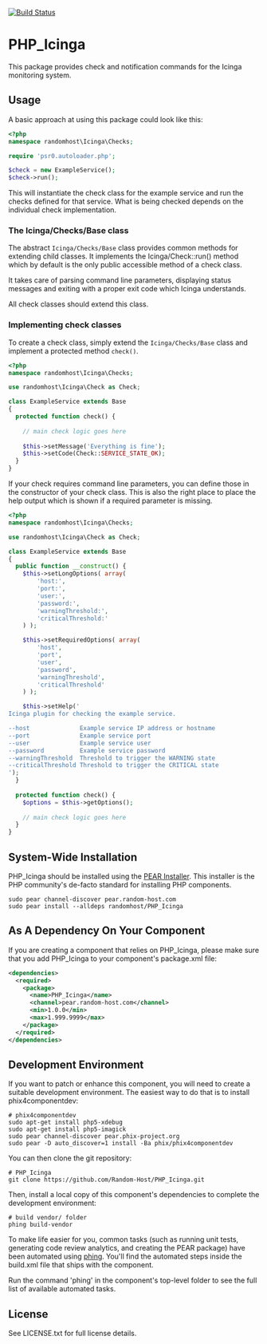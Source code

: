 [![Build Status](https://travis-ci.org/Random-Host/PHP_Icinga.svg)](https://travis-ci.org/Random-Host/PHP_Icinga)

PHP_Icinga
==========

This package provides check and notification commands for the Icinga monitoring
system.

Usage
-----

A basic approach at using this package could look like this:

```php
<?php
namespace randomhost\Icinga\Checks;

require 'psr0.autoloader.php';

$check = new ExampleService();
$check->run();
```

This will instantiate the check class for the example service and run the checks
defined for that service. What is being checked depends on the individual check
implementation.

### The Icinga/Checks/Base class

The abstract `Icinga/Checks/Base` class provides common methods for extending
child classes. It implements the Icinga/Check::run() method which by default is
the only public accessible method of a check class.

It takes care of parsing command line parameters, displaying status messages
and exiting with a proper exit code which Icinga understands.

All check classes should extend this class.

### Implementing check classes

To create a check class, simply extend the `Icinga/Checks/Base` class and
implement a protected method `check()`.

```php
<?php
namespace randomhost\Icinga\Checks;

use randomhost\Icinga\Check as Check;

class ExampleService extends Base
{
  protected function check() {
    
    // main check logic goes here
    
    $this->setMessage('Everything is fine');
    $this->setCode(Check::SERVICE_STATE_OK);
  }
}
```

If your check requires command line parameters, you can define those in the
constructor of your check class. This is also the right place to place the
help output which is shown if a required parameter is missing.

```php
<?php
namespace randomhost\Icinga\Checks;

use randomhost\Icinga\Check as Check;

class ExampleService extends Base
{
  public function __construct() {
    $this->setLongOptions( array(
        'host:',
        'port:',
        'user:',
        'password:',
        'warningThreshold:',
        'criticalThreshold:'
    ) );

    $this->setRequiredOptions( array(
        'host',
        'port',
        'user',
        'password',
        'warningThreshold',
        'criticalThreshold'
    ) );

    $this->setHelp('
Icinga plugin for checking the example service.

--host              Example service IP address or hostname
--port              Example service port
--user              Example service user
--password          Example service password
--warningThreshold  Threshold to trigger the WARNING state
--criticalThreshold Threshold to trigger the CRITICAL state
');
  }
  
  protected function check() {
    $options = $this->getOptions();
    
    // main check logic goes here
  }
}
```

System-Wide Installation
------------------------

PHP_Icinga should be installed using the [PEAR Installer](http://pear.php.net).
This installer is the PHP community's de-facto standard for installing PHP
components.

    sudo pear channel-discover pear.random-host.com
    sudo pear install --alldeps randomhost/PHP_Icinga

As A Dependency On Your Component
---------------------------------

If you are creating a component that relies on PHP_Icinga, please make sure that
you add PHP_Icinga to your component's package.xml file:

```xml
<dependencies>
  <required>
    <package>
      <name>PHP_Icinga</name>
      <channel>pear.random-host.com</channel>
      <min>1.0.0</min>
      <max>1.999.9999</max>
    </package>
  </required>
</dependencies>
```

Development Environment
-----------------------

If you want to patch or enhance this component, you will need to create a
suitable development environment. The easiest way to do that is to install
phix4componentdev:

    # phix4componentdev
    sudo apt-get install php5-xdebug
    sudo apt-get install php5-imagick
    sudo pear channel-discover pear.phix-project.org
    sudo pear -D auto_discover=1 install -Ba phix/phix4componentdev

You can then clone the git repository:

    # PHP_Icinga
    git clone https://github.com/Random-Host/PHP_Icinga.git

Then, install a local copy of this component's dependencies to complete the
development environment:

    # build vendor/ folder
    phing build-vendor

To make life easier for you, common tasks (such as running unit tests,
generating code review analytics, and creating the PEAR package) have been
automated using [phing](http://phing.info).  You'll find the automated steps
inside the build.xml file that ships with the component.

Run the command 'phing' in the component's top-level folder to see the full list
of available automated tasks.

License
-------

See LICENSE.txt for full license details.
